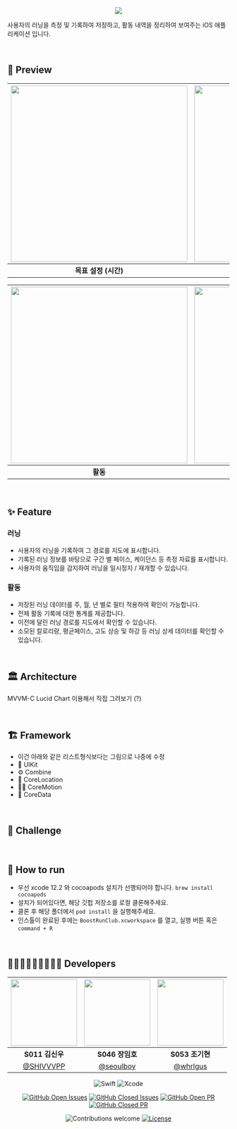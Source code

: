 <p align="center">
<img src="https://i.imgur.com/cGnIJrd.png">
</p>


사용자의 러닝을 측정 및 기록하여 저장하고, 활동 내역을 정리하여 보여주는 iOS 애플리케이션 입니다.

<br>

## 📱 Preview


| <img src="https://user-images.githubusercontent.com/34773827/101919696-34531180-3c0e-11eb-802f-46d75562746e.gif" width="400px"> | <img src="https://user-images.githubusercontent.com/34773827/101919701-36b56b80-3c0e-11eb-9f02-a30b4cb32856.gif" width="400px"> | <img src="https://user-images.githubusercontent.com/34773827/101921009-d58e9780-3c0f-11eb-9f16-d1236e3102a7.gif" width="400px"> | <img src="https://user-images.githubusercontent.com/34773827/101919696-34531180-3c0e-11eb-802f-46d75562746e.gif" width="400px"> | 
| :-: | :-: | :-: | :-: | 
| **목표 설정 (시간)** | **러닝** |  **러닝 일시정지** | **추가 필요** |

| <img src="https://user-images.githubusercontent.com/34773827/101919663-2b624000-3c0e-11eb-91fb-6df70ccdfbc7.gif" width="400px"> | <img src="https://user-images.githubusercontent.com/34773827/101919689-31f0b780-3c0e-11eb-998c-6644eb9133b0.gif" width="400px">  | <img src="https://i.imgur.com/oFOie99.gif" width="400px"> | <img src="https://user-images.githubusercontent.com/34773827/101919696-34531180-3c0e-11eb-802f-46d75562746e.gif" width="400px"> | 
| :-: | :-: | :-: | :-: | 
| **활동** | **모든 활동** |  **프로필** | **추가 필요** |

<br>


## ✨ Feature

### 러닝 
- 사용자의 러닝을 기록하여 그 경로를 지도에 표시합니다.
- 기록된 러닝 정보를 바탕으로 구간 별 페이스, 케이던스 등 측정 자료를 표시합니다.
- 사용자의 움직임을 감지하여 러닝을 일시정지 / 재개할 수 있습니다.

### 활동
- 저장된 러닝 데이터를 주, 월, 년 별로 필터 적용하여 확인이 가능합니다.
- 전체 활동 기록에 대한 통계를 제공합니다.
- 이전에 달린 러닝 경로를 지도에서 확인할 수 있습니다.
- 소모된 칼로리량, 평균페이스, 고도 상승 및 하강 등 러닝 상세 데이터를 확인할 수 있습니다.

<br>

## 🏛 Architecture

MVVM-C Lucid Chart 이용해서 직접 그려보기 (?)

<br>

## 🏗 Framework
- 이건 아래와 같은 리스트형식보다는 그림으로 나중에 수정
- 🎨 UIKit
- ⚙️ Combine
- 📍 CoreLocation
- 🤸‍♀️ CoreMotion
- 💽 CoreData

<br>

## 💪 Challenge


<br>

## 🚗 How to run
- 우선 xcode 12.2 와 cocoapods 설치가 선행되어야 합니다. `brew install cocoapods`
- 설치가 되어있다면, 해당 깃헙 저장소를 로컬 클론해주세요.
- 클론 후 해당 폴더에서 `pod install` 을 실행해주세요.
- 인스톨이 완료된 후에는 `BoostRunClub.xcworkspace` 를 열고, 실행 버튼 혹은 `command + R` 

<br>


## 👨🏻‍💻🧑🏼‍💻👨🏽‍💻 Developers 

| <img src="https://avatars1.githubusercontent.com/u/34773827?s=400&u=5d2fc5bb683e8974b85d82aa58096335b79db6ab&v=4" width="150"> | <img src="https://avatars3.githubusercontent.com/u/46217844?s=460&u=8dc1af018cddf99b1dee7170beac87d0f69c1fa1&v=4" width="150"> | <img src="https://avatars2.githubusercontent.com/u/21030956?s=460&u=3a1ddcfd3e95a67f995b6a4ab00be331c01a9a5c&v=4" width="150"> |
| :-: | :-: | :-: |
|  **S011 김신우**   |  **S046 장임호**  |  **S053 조기현** |
| [@SHIVVVPP](https://github.com/SHIVVVPP)   | [@seoulboy](https://github.com/seoulboy)   | [@whrlgus](https://github.com/whrlgus)     |


<div align="center">

![Swift](https://img.shields.io/badge/swift-v5.3-orange?logo=swift)
![Xcode](https://img.shields.io/badge/xcode-v12.2-blue?logo=xcode)

[![GitHub Open Issues](https://img.shields.io/github/issues-raw/boostcamp-2020/Project18-B-iOS-BoostRunClub?color=green)](https://github.com/boostcamp-2020/Project18-B-iOS-BoostRunClub/issues)
[![GitHub Closed Issues](https://img.shields.io/github/issues-closed-raw/boostcamp-2020/Project18-B-iOS-BoostRunClub?color=red)](https://github.com/boostcamp-2020/Project18-B-iOS-BoostRunClub/issues)
[![GitHub Open PR](https://img.shields.io/github/issues-pr-raw/boostcamp-2020/Project18-B-iOS-BoostRunClub?color=green)](https://github.com/boostcamp-2020/Project18-B-iOS-BoostRunClub/issues)
[![GitHub Closed PR](https://img.shields.io/github/issues-pr-closed-raw/boostcamp-2020/Project18-B-iOS-BoostRunClub?color=red)](https://github.com/boostcamp-2020/IProject18-B-iOS-BoostRunClub/issues)


![Contributions welcome](https://img.shields.io/badge/contributions-welcome-green.svg)
[![License](https://img.shields.io/badge/license-MIT-blue.svg)](https://opensource.org/licenses/MIT)

</div>

<!--
<img src="https://user-images.githubusercontent.com/34773827/101919691-3321e480-3c0e-11eb-8a8e-cb7e8cc64d17.gif" width="200px">
<img src="https://user-images.githubusercontent.com/34773827/101919689-31f0b780-3c0e-11eb-998c
-6644eb9133b0.gif" width="200px">
<img src="https://user-images.githubusercontent.com/34773827/101919663-2b624000-3c0e-11eb-91fb-6df70ccdfbc7.gif" width="200px">

<img src="https://user-images.githubusercontent.com/34773827/101919696-34531180-3c0e-11eb-802f-46d75562746e.gif" width="200px">
<img src="https://user-images.githubusercontent.com/34773827/101919701-36b56b80-3c0e-11eb-9f02-a30b4cb32856.gif" width="200px">
<img src="https://user-images.githubusercontent.com/34773827/101919709-387f2f00-3c0e-11eb-8c20-45c855b4fc16.gif" width="200px">
<img src="https://user-images.githubusercontent.com/34773827/101921009-d58e9780-3c0f-11eb-9f16-d1236e3102a7.gif" width="200px">
--!>

